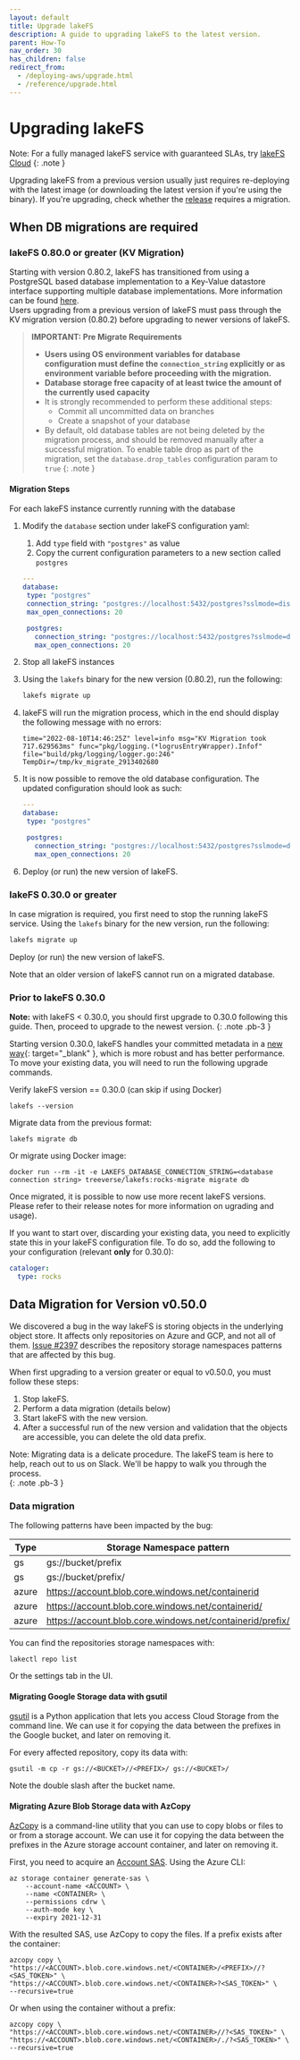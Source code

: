 ```yaml
---
layout: default
title: Upgrade lakeFS
description: A guide to upgrading lakeFS to the latest version.
parent: How-To
nav_order: 30
has_children: false
redirect_from: 
  - /deploying-aws/upgrade.html
  - /reference/upgrade.html
---
```


# Upgrading lakeFS

Note: For a fully managed lakeFS service with guaranteed SLAs, try [lakeFS Cloud](https://lakefs.cloud)
{: .note }

Upgrading lakeFS from a previous version usually just requires re-deploying with the latest image (or downloading the latest version if you're using the binary).
If you're upgrading, check whether the [release](https://github.com/treeverse/lakeFS/releases) requires a migration.

## When DB migrations are required

### lakeFS 0.80.0 or greater (KV Migration)

Starting with version 0.80.2, lakeFS has transitioned from using a PostgreSQL based database implementation to a Key-Value datastore interface supporting
multiple database implementations. More information can be found [here](https://github.com/treeverse/lakeFS/blob/master/design/accepted/metadata_kv/index.md).  
Users upgrading from a previous version of lakeFS must pass through the KV migration version (0.80.2) before upgrading to newer versions of lakeFS.

> **IMPORTANT: Pre Migrate Requirements**  
> * **Users using OS environment variables for database configuration must define the `connection_string` explicitly or as environment variable before proceeding with the migration.**  
> * **Database storage free capacity of at least twice the amount of the currently used capacity**
> * It is strongly recommended to perform these additional steps:
>   * Commit all uncommitted data on branches
>   * Create a snapshot of your database
> * By default, old database tables are not being deleted by the migration process, and should be removed manually after a successful migration.
> To enable table drop as part of the migration, set the `database.drop_tables` configuration param to `true`
{: .note }

#### Migration Steps
For each lakeFS instance currently running with the database
1. Modify the `database` section under lakeFS configuration yaml:
   1. Add `type` field with `"postgres"` as value
   2. Copy the current configuration parameters to a new section called `postgres`

   ```yaml
   ---
   database:
    type: "postgres"
    connection_string: "postgres://localhost:5432/postgres?sslmode=disable"
    max_open_connections: 20
   
    postgres:
      connection_string: "postgres://localhost:5432/postgres?sslmode=disable"
      max_open_connections: 20
   ```

2. Stop all lakeFS instances
3. Using the `lakefs` binary for the new version (0.80.2), run the following:

   ```bash
   lakefs migrate up
   ```

4. lakeFS will run the migration process, which in the end should display the following message with no errors:

   ```shell
   time="2022-08-10T14:46:25Z" level=info msg="KV Migration took 717.629563ms" func="pkg/logging.(*logrusEntryWrapper).Infof" file="build/pkg/logging/logger.go:246" TempDir=/tmp/kv_migrate_2913402680
   ```

5. It is now possible to remove the old database configuration. The updated configuration should look as such:

   ```yaml
   ---
   database:
    type: "postgres"
   
    postgres:
      connection_string: "postgres://localhost:5432/postgres?sslmode=disable"
      max_open_connections: 20
   ```
 
6. Deploy (or run) the new version of lakeFS.

### lakeFS 0.30.0 or greater

In case migration is required, you first need to stop the running lakeFS service.
Using the `lakefs` binary for the new version, run the following:

```bash
lakefs migrate up
```

Deploy (or run) the new version of lakeFS.

Note that an older version of lakeFS cannot run on a migrated database.


### Prior to lakeFS 0.30.0

**Note:** with lakeFS < 0.30.0, you should first upgrade to 0.30.0 following this guide. Then, proceed to upgrade to the newest version.
{: .note .pb-3 }

Starting version 0.30.0, lakeFS handles your committed metadata in a [new way](https://docs.google.com/document/d/1jzD7-jun-tdU5BGapmnMBe9ovSzBvTNjXCcVztV07A4/edit?usp=sharing){: target="_blank" }, which is more robust and has better performance.
To move your existing data, you will need to run the following upgrade commands.

Verify lakeFS version == 0.30.0 (can skip if using Docker)

```shell
lakefs --version
```

Migrate data from the previous format:

```shell
lakefs migrate db
```

Or migrate using Docker image:

```shell
docker run --rm -it -e LAKEFS_DATABASE_CONNECTION_STRING=<database connection string> treeverse/lakefs:rocks-migrate migrate db
```

Once migrated, it is possible to now use more recent lakeFS versions. Please refer to their release notes for more information on ugrading and usage).


If you want to start over, discarding your existing data, you need to explicitly state this in your lakeFS configuration file.
To do so, add the following to your configuration (relevant **only** for 0.30.0):

```yaml
cataloger:
  type: rocks
```

## Data Migration for Version v0.50.0

We discovered a bug in the way lakeFS is storing objects in the underlying object store.
It affects only repositories on Azure and GCP, and not all of them.
[Issue #2397](https://github.com/treeverse/lakeFS/issues/2397#issuecomment-908397229) describes the repository storage namespaces patterns 
that are affected by this bug.

When first upgrading to a version greater or equal to v0.50.0, you must follow these steps:
1. Stop lakeFS.
1. Perform a data migration (details below)
1. Start lakeFS with the new version.
1. After a successful run of the new version and validation that the objects are accessible, you can delete the old data prefix.

Note: Migrating data is a delicate procedure. The lakeFS team is here to help, reach out to us on Slack.
We'll be happy to walk you through the process.  
{: .note .pb-3 }

### Data migration

The following patterns have been impacted by the bug:

| Type  | Storage Namespace pattern                                 | Copy From                                                  | Copy To                                                    |
|-------|-----------------------------------------------------------|------------------------------------------------------------|------------------------------------------------------------|
| gs    | gs://bucket/prefix                                        | gs://bucket//prefix/*                                      | gs://bucket/prefix/*                                       |
| gs    | gs://bucket/prefix/                                       | gs://bucket//prefix/*                                      | gs://bucket/prefix/*                                       |
| azure | https://account.blob.core.windows.net/containerid         | https://account.blob.core.windows.net/containerid//*       | https://account.blob.core.windows.net/containerid/*        |
| azure | https://account.blob.core.windows.net/containerid/        | https://account.blob.core.windows.net/containerid//*       | https://account.blob.core.windows.net/containerid/*        |
| azure | https://account.blob.core.windows.net/containerid/prefix/ | https://account.blob.core.windows.net/containerid/prefix// | https://account.blob.core.windows.net/containerid/prefix/* |

You can find the repositories storage namespaces with:

```shell
lakectl repo list
```

Or the settings tab in the UI.

#### Migrating Google Storage data with gsutil

[gsutil](https://cloud.google.com/storage/docs/gsutil) is a Python application that lets you access Cloud Storage from the command line.
We can use it for copying the data between the prefixes in the Google bucket, and later on removing it.

For every affected repository, copy its data with:
```shell
gsutil -m cp -r gs://<BUCKET>//<PREFIX>/ gs://<BUCKET>/
```

Note the double slash after the bucket name.

#### Migrating Azure Blob Storage data with AzCopy

[AzCopy](https://docs.microsoft.com/en-us/azure/storage/common/storage-use-azcopy-v10) is a command-line utility that you can use to copy blobs or files to or from a storage account.
We can use it for copying the data between the prefixes in the Azure storage account container, and later on removing it.

First, you need to acquire an [Account SAS](https://docs.microsoft.com/en-us/azure/storage/common/storage-sas-overview#account-sas).
Using the Azure CLI:
```shell
az storage container generate-sas \
    --account-name <ACCOUNT> \
    --name <CONTAINER> \
    --permissions cdrw \
    --auth-mode key \
    --expiry 2021-12-31
```

With the resulted SAS, use AzCopy to copy the files.
If a prefix exists after the container:
```shell
azcopy copy \
"https://<ACCOUNT>.blob.core.windows.net/<CONTAINER>/<PREFIX>//?<SAS_TOKEN>" \
"https://<ACCOUNT>.blob.core.windows.net/<CONTAINER>?<SAS_TOKEN>" \
--recursive=true
```

Or when using the container without a prefix:

```shell
azcopy copy \
"https://<ACCOUNT>.blob.core.windows.net/<CONTAINER>//?<SAS_TOKEN>" \
"https://<ACCOUNT>.blob.core.windows.net/<CONTAINER>/./?<SAS_TOKEN>" \
--recursive=true
```
